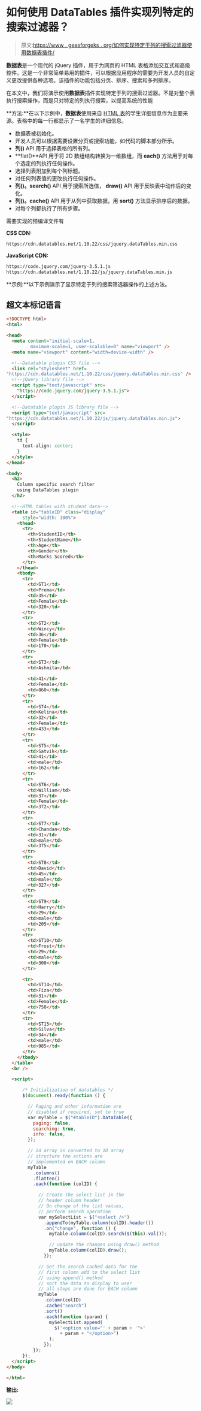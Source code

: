 # 如何使用 DataTables 插件实现列特定的搜索过滤器？

> 原文:[https://www . geesforgeks . org/如何实现特定于列的搜索过滤器使用数据表插件/](https://www.geeksforgeeks.org/how-to-implement-column-specific-search-filter-using-datatables-plugin/)

**数据表**是一个现代的 jQuery 插件，用于为网页的 HTML 表格添加交互式和高级控件。这是一个非常简单易用的插件，可以根据应用程序的需要为开发人员的自定义更改提供各种选项。该插件的功能包括分页、排序、搜索和多列排序。

在本文中，我们将演示使用**数据表**插件实现特定于列的搜索过滤器。不是对整个表执行搜索操作，而是只对特定的列执行搜索，以提高系统的性能

**方法:**在以下示例中，**数据表**使用来自 [HTML 表](https://www.geeksforgeeks.org/html-tables/)的学生详细信息作为主要来源。表格中的每一行都显示了一名学生的详细信息。

*   数据表被初始化。
*   开发人员可以根据需要设置分页或搜索功能，如代码的脚本部分所示。
*   **列()** API 用于选择表格的所有列。
*   **flat()**API 用于将 2D 数组结构转换为一维数组，而 **each()** 方法用于对每个选定的列执行任何操作。
*   选择列表附加到每个列标题。
*   对任何列表值的更改执行任何操作。
*   **列()。search()** API 用于搜索所选值， **draw()** API 用于反映表中动作后的变化。
*   **列()。cache()** API 用于从列中获取数据，用 **sort()** 方法显示排序后的数据。
*   对每个列都执行了所有步骤。

需要实现的预编译文件有

**CSS CDN:**

```html
https://cdn.datatables.net/1.10.22/css/jquery.dataTables.min.css
```

**JavaScript CDN:**

```html
https://code.jquery.com/jquery-3.5.1.js
https://cdn.datatables.net/1.10.22/js/jquery.dataTables.min.js
```

**示例:**以下示例演示了显示特定于列的搜索筛选器操作的上述方法。

## 超文本标记语言

```html
<!DOCTYPE html>
<html>

<head>
  <meta content="initial-scale=1,
         maximum-scale=1, user-scalable=0" name="viewport" />
  <meta name="viewport" content="width=device-width" />

  <!--Datatable plugin CSS file -->
  <link rel="stylesheet" href=
"https://cdn.datatables.net/1.10.22/css/jquery.dataTables.min.css" />
  <!--jQuery library file -->
  <script type="text/javascript" src=
    "https://code.jquery.com/jquery-3.5.1.js">
  </script>

  <!--Datatable plugin JS library file -->
  <script type="text/javascript" src=
"https://cdn.datatables.net/1.10.22/js/jquery.dataTables.min.js">
  </script>

  <style>
    td {
      text-align: center;
    }
  </style>
</head>

<body>
  <h2>
    Column specific search filter
    using DataTables plugin
  </h2>

  <!--HTML tables with student data-->
  <table id="tableID" class="display"
      style="width: 100%">
    <thead>
      <tr>
        <th>StudentID</th>
        <th>StudentName</th>
        <th>Age</th>
        <th>Gender</th>
        <th>Marks Scored</th>
      </tr>
    </thead>
    <tbody>
      <tr>
        <td>ST1</td>
        <td>Prema</td>
        <td>35</td>
        <td>Female</td>
        <td>320</td>
      </tr>
      <tr>
        <td>ST2</td>
        <td>Wincy</td>
        <td>36</td>
        <td>Female</td>
        <td>170</td>
      </tr>
      <tr>
        <td>ST3</td>
        <td>Ashmita</td>

        <td>41</td>
        <td>Female</td>
        <td>860</td>
      </tr>
      <tr>
        <td>ST4</td>
        <td>Kelina</td>
        <td>32</td>
        <td>Female</td>
        <td>433</td>
      </tr>
      <tr>
        <td>ST5</td>
        <td>Satvik</td>
        <td>41</td>
        <td>male</td>
        <td>162</td>
      </tr>
      <tr>
        <td>ST6</td>
        <td>William</td>
        <td>37</td>
        <td>Female</td>
        <td>372</td>
      </tr>
      <tr>
        <td>ST7</td>
        <td>Chandan</td>
        <td>31</td>
        <td>male</td>
        <td>375</td>
      </tr>
      <tr>
        <td>ST8</td>
        <td>David</td>
        <td>45</td>
        <td>male</td>
        <td>327</td>
      </tr>
      <tr>
        <td>ST9</td>
        <td>Harry</td>
        <td>29</td>
        <td>male</td>
        <td>205</td>
      </tr>
      <tr>
        <td>ST10</td>
        <td>Frost</td>
        <td>29</td>
        <td>male</td>
        <td>300</td>
      </tr>

      <tr>
        <td>ST14</td>
        <td>Fiza</td>
        <td>31</td>
        <td>Female</td>
        <td>750</td>
      </tr>
      <tr>
        <td>ST15</td>
        <td>Silva</td>
        <td>34</td>
        <td>male</td>
        <td>985</td>
      </tr>
    </tbody>
  </table>
  <br />

  <script>

      /* Initialization of datatables */
      $(document).ready(function () {

        // Paging and other information are
        // disabled if required, set to true
        var myTable = $("#tableID").DataTable({
          paging: false,
          searching: true,
          info: false,
        });

        // 2d array is converted to 1D array
        // structure the actions are
        // implemented on EACH column
        myTable
          .columns()
          .flatten()
          .each(function (colID) {

            // Create the select list in the
            // header column header
            // On change of the list values,
            // perform search operation
            var mySelectList = $("<select />")
              .appendTo(myTable.column(colID).header())
              .on("change", function () {
                myTable.column(colID).search($(this).val());

                // update the changes using draw() method
                myTable.column(colID).draw();
              });

            // Get the search cached data for the
            // first column add to the select list
            // using append() method
            // sort the data to display to user
            // all steps are done for EACH column
            myTable
              .column(colID)
              .cache("search")
              .sort()
              .each(function (param) {
                mySelectList.append(
                  $('<option value="' + param + '">'
                    + param + "</option>")
                );
              });
          });
      });
  </script>
</body>

</html>
```

**输出:**

![](img/d3309e727004607e1218f11753417298.png)